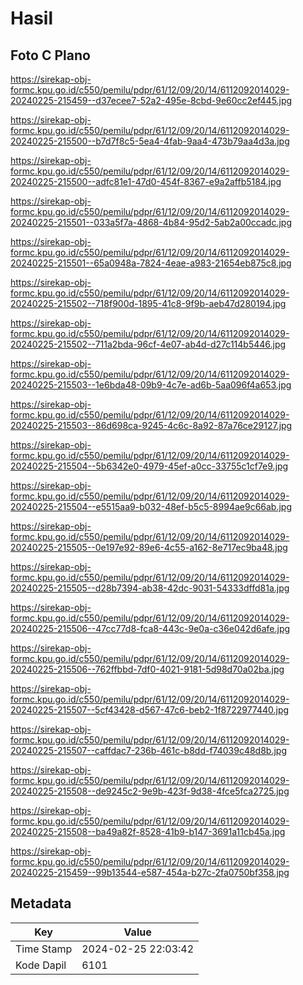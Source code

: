 # Hasil

## Foto C Plano

https://sirekap-obj-formc.kpu.go.id/c550/pemilu/pdpr/61/12/09/20/14/6112092014029-20240225-215459--d37ecee7-52a2-495e-8cbd-9e60cc2ef445.jpg

https://sirekap-obj-formc.kpu.go.id/c550/pemilu/pdpr/61/12/09/20/14/6112092014029-20240225-215500--b7d7f8c5-5ea4-4fab-9aa4-473b79aa4d3a.jpg

https://sirekap-obj-formc.kpu.go.id/c550/pemilu/pdpr/61/12/09/20/14/6112092014029-20240225-215500--adfc81e1-47d0-454f-8367-e9a2affb5184.jpg

https://sirekap-obj-formc.kpu.go.id/c550/pemilu/pdpr/61/12/09/20/14/6112092014029-20240225-215501--033a5f7a-4868-4b84-95d2-5ab2a00ccadc.jpg

https://sirekap-obj-formc.kpu.go.id/c550/pemilu/pdpr/61/12/09/20/14/6112092014029-20240225-215501--65a0948a-7824-4eae-a983-21654eb875c8.jpg

https://sirekap-obj-formc.kpu.go.id/c550/pemilu/pdpr/61/12/09/20/14/6112092014029-20240225-215502--718f900d-1895-41c8-9f9b-aeb47d280194.jpg

https://sirekap-obj-formc.kpu.go.id/c550/pemilu/pdpr/61/12/09/20/14/6112092014029-20240225-215502--711a2bda-96cf-4e07-ab4d-d27c114b5446.jpg

https://sirekap-obj-formc.kpu.go.id/c550/pemilu/pdpr/61/12/09/20/14/6112092014029-20240225-215503--1e6bda48-09b9-4c7e-ad6b-5aa096f4a653.jpg

https://sirekap-obj-formc.kpu.go.id/c550/pemilu/pdpr/61/12/09/20/14/6112092014029-20240225-215503--86d698ca-9245-4c6c-8a92-87a76ce29127.jpg

https://sirekap-obj-formc.kpu.go.id/c550/pemilu/pdpr/61/12/09/20/14/6112092014029-20240225-215504--5b6342e0-4979-45ef-a0cc-33755c1cf7e9.jpg

https://sirekap-obj-formc.kpu.go.id/c550/pemilu/pdpr/61/12/09/20/14/6112092014029-20240225-215504--e5515aa9-b032-48ef-b5c5-8994ae9c66ab.jpg

https://sirekap-obj-formc.kpu.go.id/c550/pemilu/pdpr/61/12/09/20/14/6112092014029-20240225-215505--0e197e92-89e6-4c55-a162-8e717ec9ba48.jpg

https://sirekap-obj-formc.kpu.go.id/c550/pemilu/pdpr/61/12/09/20/14/6112092014029-20240225-215505--d28b7394-ab38-42dc-9031-54333dffd81a.jpg

https://sirekap-obj-formc.kpu.go.id/c550/pemilu/pdpr/61/12/09/20/14/6112092014029-20240225-215506--47cc77d8-fca8-443c-9e0a-c36e042d6afe.jpg

https://sirekap-obj-formc.kpu.go.id/c550/pemilu/pdpr/61/12/09/20/14/6112092014029-20240225-215506--762ffbbd-7df0-4021-9181-5d98d70a02ba.jpg

https://sirekap-obj-formc.kpu.go.id/c550/pemilu/pdpr/61/12/09/20/14/6112092014029-20240225-215507--5cf43428-d567-47c6-beb2-1f8722977440.jpg

https://sirekap-obj-formc.kpu.go.id/c550/pemilu/pdpr/61/12/09/20/14/6112092014029-20240225-215507--caffdac7-236b-461c-b8dd-f74039c48d8b.jpg

https://sirekap-obj-formc.kpu.go.id/c550/pemilu/pdpr/61/12/09/20/14/6112092014029-20240225-215508--de9245c2-9e9b-423f-9d38-4fce5fca2725.jpg

https://sirekap-obj-formc.kpu.go.id/c550/pemilu/pdpr/61/12/09/20/14/6112092014029-20240225-215508--ba49a82f-8528-41b9-b147-3691a11cb45a.jpg

https://sirekap-obj-formc.kpu.go.id/c550/pemilu/pdpr/61/12/09/20/14/6112092014029-20240225-215459--99b13544-e587-454a-b27c-2fa0750bf358.jpg


## Metadata

| Key        | Value               |
| ---------- | ------------------- |
| Time Stamp | 2024-02-25 22:03:42 |
| Kode Dapil | 6101                |



